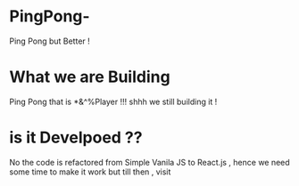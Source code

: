 # PingPong-
Ping Pong but Better !

# What we are Building 
Ping Pong that is *&^%Player !!!
shhh we still building it ! 

# is it Develpoed ??
No the code is refactored from Simple Vanila JS to React.js , hence we need some time to make it 
work but till then , visit <a href="https://unichat-v1.herokuapp.com"></a>
